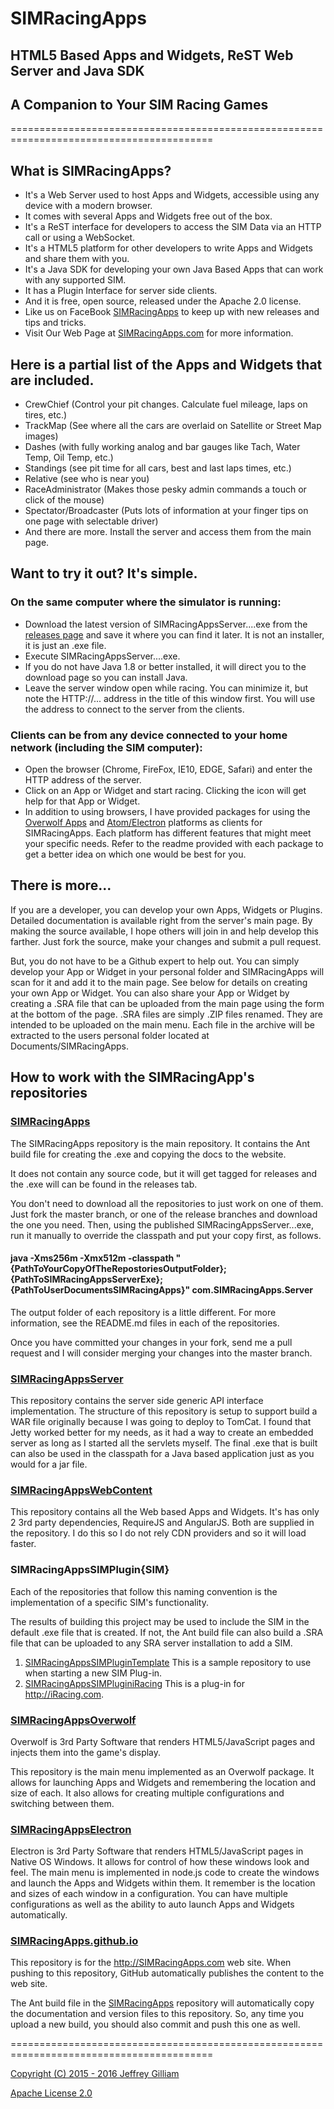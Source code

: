 # SIMRacingApps
## HTML5 Based Apps and Widgets, ReST Web Server and Java SDK
## A Companion to Your SIM Racing Games
=========================================================================================

## What is SIMRacingApps? 
  * It's a Web Server used to host Apps and Widgets, accessible using any device with a modern browser.
  * It comes with several Apps and Widgets free out of the box.
  * It's a ReST interface for developers to access the SIM Data via an HTTP call or using a WebSocket.
  * It's a HTML5 platform for other developers to write Apps and Widgets and share them with you.
  * It's a Java SDK for developing your own Java Based Apps that can work with any supported SIM.
  * It has a Plugin Interface for server side clients.
  * And it is free, open source, released under the Apache 2.0 license.
  * Like us on FaceBook [SIMRacingApps](http://www.facebook.com/SIMRacingApps) to keep up with new releases and tips and tricks.
  * Visit Our Web Page at [SIMRacingApps.com](http://SIMRacingApps.com) for more information.

## Here is a partial list of the Apps and Widgets that are included.
  * CrewChief (Control your pit changes. Calculate fuel mileage, laps on tires, etc.)
  * TrackMap  (See where all the cars are overlaid on Satellite or Street Map images)
  * Dashes    (with fully working analog and bar gauges like Tach, Water Temp, Oil Temp, etc.)
  * Standings (see pit time for all cars, best and last laps times, etc.)
  * Relative  (see who is near you)
  * RaceAdministrator (Makes those pesky admin commands a touch or click of the mouse)
  * Spectator/Broadcaster (Puts lots of information at your finger tips on one page with selectable driver)
  * And there are more. Install the server and access them from the main page.

## Want to try it out? It's simple. 
### On the same computer where the simulator is running:
  * Download the latest version of SIMRacingAppsServer....exe from the [releases page](http://www.github.com/SIMRacingApps/SIMRacingApps/releases/latest) and save it where you can find it later. It is not an installer, it is just an .exe file.
  * Execute SIMRacingAppsServer....exe. 
  * If you do not have Java 1.8 or better installed, it will direct you to the download page so you can install Java.
  * Leave the server window open while racing. You can minimize it, but note the HTTP://... address in the title of this window first. You will use the address to connect to the server from the clients.
  
### Clients can be from any device connected to your home network (including the SIM computer):
  * Open the browser (Chrome, FireFox, IE10, EDGE, Safari) and enter the HTTP address of the server.
  * Click on an App or Widget and start racing. Clicking the icon will get help for that App or Widget.
  * In addition to using browsers, I have provided packages for using the [Overwolf Apps](http://www.overwolf.com) and [Atom/Electron](https://github.com/atom/electron) platforms as clients for SIMRacingApps. Each platform has different features that might meet your specific needs. Refer to the readme provided with each package to get a better idea on which one would be best for you.
    
## There is more...

If you are a developer, you can develop your own Apps, Widgets or Plugins.
Detailed documentation is available right from the server's main page.
By making the source available, I hope others will join in and help develop this farther. 
Just fork the source, make your changes and submit a pull request.

But, you do not have to be a Github expert to help out. 
You can simply develop your App or Widget in your personal folder and SIMRacingApps will scan for it and add it to the main page.
See below for details on creating your own App or Widget.
You can also share your App or Widget by creating a .SRA file that can be uploaded from the main page using the form at the bottom of the page. .SRA files are simply .ZIP files renamed. They are intended to be uploaded on the main menu. Each file in the archive will be extracted to the users personal folder located at Documents/SIMRacingApps.

## How to work with the SIMRacingApp's repositories
### [SIMRacingApps](http://github/SIMRacingApps/SIMRacingApps)

The SIMRacingApps repository is the main repository. 
It contains the Ant build file for creating the .exe and copying the docs to the website.

It does not contain any source code, but it will get tagged for releases and the .exe will can be found in the releases tab.

You don't need to download all the repositories to just work on one of them. 
Just fork the master branch, or one of the release branches and download the one you need.
Then, using the published SIMRacingAppsServer...exe, run it manually to override the classpath and put your copy first, as follows.

#### java -Xms256m -Xmx512m -classpath "{PathToYourCopyOfTheRepostoriesOutputFolder};{PathToSIMRacingAppsServerExe};{PathToUserDocumentsSIMRacingApps}" com.SIMRacingApps.Server

The output folder of each repository is a little different.
For more information, see the README.md files in each of the repositories.

Once you have committed your changes in your fork, send me a pull request and I will consider merging your changes into the master branch.

### [SIMRacingAppsServer](http://github/SIMRacingApps/SIMRacingAppsServer)

This repository contains the server side generic API interface implementation.
The structure of this repository is setup to support build a WAR file originally because I was going to deploy to TomCat. 
I found that Jetty worked better for my needs, as it had a way to create an embedded server as long as I started all the servlets myself. The final .exe that is built can also be used in the classpath for a Java based application just as you
would for a jar file.

### [SIMRacingAppsWebContent](http://github/SIMRacingApps/SIMRacingAppsWebContent)

This repository contains all the Web based Apps and Widgets.
It's has only 2 3rd party dependencies, RequireJS and AngularJS. 
Both are supplied in the repository. 
I do this so I do not rely CDN providers and so it will load faster. 

### SIMRacingAppsSIMPlugin{SIM}

Each of the repositories that follow this naming convention is the implementation of a specific SIM's functionality.

The results of building this project may be used to include the SIM in the default .exe file that is created.
If not, the Ant build file can also build a .SRA file that can be uploaded to any SRA server installation to add a SIM.

1. [SIMRacingAppsSIMPluginTemplate](http://github/SIMRacingApps/SIMRacingAppsSIMPluginTemplate)
   This is a sample repository to use when starting a new SIM Plug-in.
1. [SIMRacingAppsSIMPluginiRacing](http://github/SIMRacingApps/SIMRacingAppsSIMPluginiRacing)
   This is a plug-in for http://iRacing.com.

### [SIMRacingAppsOverwolf](http://github/SIMRacingApps/SIMRacingAppsOverwolf)

Overwolf is 3rd Party Software that renders HTML5/JavaScript pages and injects them into the game's display.  

This repository is the main menu implemented as an Overwolf package.
It allows for launching Apps and Widgets and remembering the location and size of each.
It also allows for creating multiple configurations and switching between them.

### [SIMRacingAppsElectron](http://github/SIMRacingApps/SIMRacingAppsElectron)

Electron is 3rd Party Software that renders HTML5/JavaScript pages in Native OS Windows.
It allows for control of how these windows look and feel.
The main menu is implemented in node.js code to create the windows and launch the Apps and Widgets within them.
It remember is the location and sizes of each window in a configuration. 
You can have multiple configurations as well as the ability to auto launch Apps and Widgets automatically.

### [SIMRacingApps.github.io](http://github/SIMRacingApps/SIMRacingApps.github.io)

This repository is for the http://SIMRacingApps.com web site.
When pushing to this repository, GitHub automatically publishes the content to the web site.

The Ant build file in the [SIMRacingApps](http://github/SIMRacingApps/SIMRacingApps) repository
will automatically copy the documentation and version files to this repository.
So, any time you upload a new build, you should also commit and push this one as well. 

=========================================================================================

[Copyright (C) 2015 - 2016 Jeffrey Gilliam](http://SIMRacingApps.com/COPYRIGHT.TXT)

[Apache License 2.0](http://SIMRacingApps.com/LICENSE.TXT)
